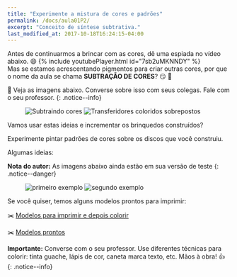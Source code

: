 ```yaml
---
title: "Experimente a mistura de cores e padrões"
permalink: /docs/aula01P2/
excerpt: "Conceito de síntese subtrativa."
last_modified_at: 2017-10-18T16:24:15-04:00
---
```


Antes de continuarmos a brincar com as cores, dê uma espiada no vídeo abaixo. :smile: 
{% include youtubePlayer.html id="7sb2uMKNNDY" %}
<br>
Mas se estamos acrescentando pigmentos para criar outras cores, por que o nome da aula se chama **SUBTRAÇÃO DE CORES**? :smirk: :art:

:speech_balloon: Veja as imagens abaixo. Converse sobre isso com seus colegas. Fale com o seu professor.
{: .notice--info}

<figure>
  <img src="{{ '/assets/aula01/subtracting-colors.jpg' | absolute_url }}" alt="Subtraindo cores">
  <img src="{{ '/assets/aula01/transferidor-colorido.jpg' | absolute_url }}" alt="Transferidores coloridos sobrepostos">
</figure>

<a id="incrementar"></a> 

Vamos usar estas ideias e incrementar os brinquedos construídos?

Experimente pintar padrões de cores sobre os discos que você construiu. 

Algumas ideias:

**Nota do autor:** As imagens abaixo ainda estão em sua versão de teste
{: .notice--danger}

<figure>
  <img src="{{ '/assets/aula01/mistura-exemplo01.png' | absolute_url }}" alt="primeiro exemplo">
  <img src="{{ '/assets/aula01/mistura-exemplo02.jpg' | absolute_url }}" alt="segundo exemplo">
</figure>

Se você quiser, temos alguns modelos prontos para imprimir:

:scissors: [Modelos para imprimir e depois colorir](/assets/aula01/modelo-para-imprimir-e-colorir.pdf)

:scissors: [Modelos prontos](/assets/aula01/modelo-colorido-para-imprimir.pdf)

**Importante:** Converse com o seu professor. Use diferentes técnicas para colorir: tinta guache, lápis de cor, caneta marca texto, etc. Mãos à obra! :thumbsup:
{: .notice--info}
